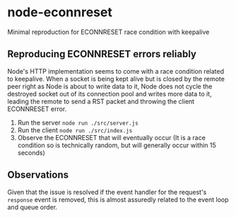 # node-econnreset
Minimal reproduction for ECONNRESET race condition with keepalive

## Reproducing ECONNRESET errors reliably
Node's HTTP implementation seems to come with a race condition related to keepalive. When a socket is being kept alive but is closed by the remote peer right as Node is about to write data to it, Node does not cycle the destroyed socket out of its connection pool and writes more data to it, leading the remote to send a RST packet and throwing the client ECONNRESET error.

1) Run the server `node run ./src/server.js`
2) Run the client `node run ./src/index.js`
3) Observe the ECONNRESET that will eventually occur (It is a race condition so is technically random, but will generally occur within 15 seconds)

## Observations
Given that the issue is resolved if the event handler for the request's `response` event is removed, this is almost assuredly related to the event loop and queue order.
